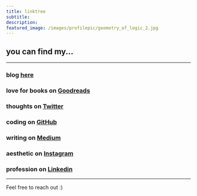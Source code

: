 ```yaml
---
title: linktree
subtitle: 
description: 
featured_image: /images/profilepic/geometry_of_logic_2.jpg
---
```


## you can find my...

---

### blog [here](https://mundyreimer.github.io/)
### love for books on [Goodreads](https://www.goodreads.com/user/show/82897656-mundy-reimer)
### thoughts on [Twitter](https://twitter.com/MondayRhymer)
### coding on [GitHub](https://github.com/mundyreimer)
### writing on [Medium](https://medium.com/@mundyreimer)
### aesthetic on [Instagram](https://www.instagram.com/l.grammars)
### profession on [Linkedin](https://www.linkedin.com/in/mundyreimer)

---

Feel free to reach out :)
